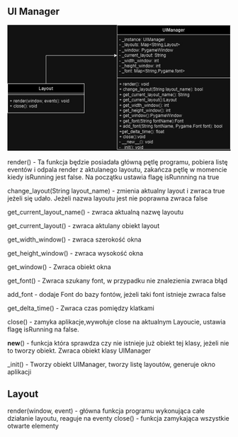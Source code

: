 ## UI Manager
![UML](img/UI_Manager.jpg)

render() - Ta funkcja będzie posiadała główną pętlę programu, pobiera listę eventów i odpala render z aktulanego layoutu, zakańcza pętlę w momencie kiedy isRunning jest false. Na początku ustawia flagę isRunnning na true

change_layout(String layout_name) - zmienia aktualny layout i zwraca true jeżeli się udało. Jeżeli nazwa layoutu jest nie poprawna zwraca false

get_current_layout_name() - zwraca aktualną nazwę layoutu

get_current_layout() - zwraca aktulany obiekt layout

get_width_window() - zwraca szerokość okna

get_height_window() - zwraca wysokość okna

get_window() - Zwraca obiekt okna

get_font() - Zwraca szukany font, w przypadku nie znalezienia zwraca błąd

add_font - dodaje Font do bazy fontów, jeżeli taki font istnieje zwraca false

get_delta_time() - Zwraca czas pomiędzy klatkami

close() - zamyka aplikacje,wywołuje close na aktualnym Layoucie, ustawia flagę isRunning na false. 

__new__() - funkcja która sprawdza czy nie istnieje już obiekt tej klasy, jeżeli nie to tworzy obiekt.
Zwraca obiekt klasy UIManager

_init() - Tworzy obiekt UIManager, tworzy listę layoutów, generuje okno aplikacji

## Layout
render(window, event) - główna funkcja programu wykonująca całe działanie layoutu, reaguje na eventy
close() - funkcja zamykająca wszystkie otwarte elementy